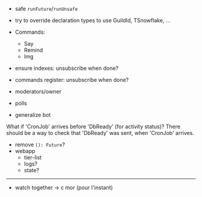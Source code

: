 - safe `runFuture`/`runUnsafe`
- try to override declaration types to use GuildId, TSnowflake, ...

- Commands:
  - Say
  - Remind
  - Img

- ensure indexes: unsubscribe when done?
- commands register: unsubscribe when done?

- moderators/owner
- polls
- generalize bot

What if 'CronJob' arrives before 'DbReady' (for activity status)? There should be a way to check that 'DbReady' was sent, when 'CronJob' arrives.

- remove `(): Future`?
- webapp
  - tier-list
  - logs?
  - state?

---

- watch together -> c mor (pour l'instant)
